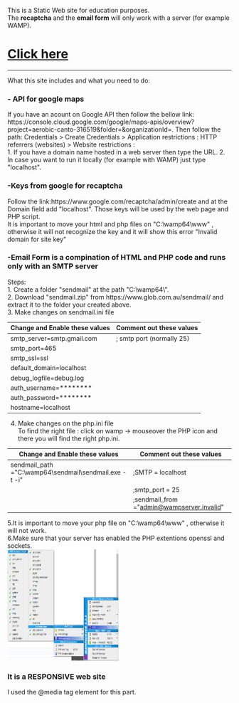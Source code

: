 This is a Static Web site for education purposes. <br>
The <b>recaptcha</b> and the <b>email form</b> will only work with a server (for example WAMP).

<h1><a href="https://kara710.github.io">Click here</a></h1>
<hr>
What this site includes and what you need to do:
<h3>- API for google maps</h3> 
If you have an acount on Google API then follow the bellow link:
https://console.cloud.google.com/google/maps-apis/overview?project=aerobic-canto-316519&folder=&organizationId=. 
Then follow the path: Credentials > Create Credentials > Application restrictions : HTTP referrers (websites) > Website restrictions :<br>
1. If you have a domain name hosted in a web server then type the URL. 
2. In case you want to run it locally (for example with WAMP) just type "localhost".


<h3>-Keys from google for recaptcha</h3>
Follow the link:https://www.google.com/recaptcha/admin/create and at the Domain field add "localhost". Those keys will be used by the web page and PHP script.<br>
It is important to move your html and php files on "C:\wamp64\www" , otherwise it will not recognize the key and it will show this error "Invalid domain for site key"<br>

<h3>-Email Form is a compination of HTML and PHP code and runs only with an SMTP server</h3>
Steps:<br>
1. Create a folder "sendmail" at the path "C:\wamp64\".<br>
2. Download "sendmail.zip" from https://www.glob.com.au/sendmail/ and extract it to the folder your created above.<br>
3. Make changes on sendmail.ini file <br>

|Change and Enable these values|Comment out these values|
|-----|----|
|smtp_server=smtp.gmail.com|; smtp port (normally 25)
|smtp_port=465|
|smtp_ssl=ssl|
|default_domain=localhost|
|debug_logfile=debug.log|
|auth_username=********|
|auth_password=********|
|hostname=localhost|

4. Make changes on the php.ini file<br>
To find the right file : click on wamp -> mouseover the PHP icon and there you will find the right php.ini.

|Change and Enable these values|Comment out these values|
|-----|----|
|sendmail_path ="C:\wamp64\sendmail\sendmail.exe -t -i"|;SMTP = localhost
| |;smtp_port = 25
| |;sendmail_from ="admin@wampserver.invalid"

5.It is important to move your php file on "C:\wamp64\www" , otherwise it will not work.<br>
6.Make sure that your server has enabled the PHP extentions  openssl and sockets.<br>
<img src="https://github.com/Kara710/Static-Web-Page/blob/main/extensions.png" width="250" height="250">
<h3>It is a RESPONSIVE web site</h3>
I used the @media tag element for this part.
